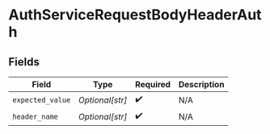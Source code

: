 # AuthServiceRequestBodyHeaderAuth


## Fields

| Field              | Type               | Required           | Description        |
| ------------------ | ------------------ | ------------------ | ------------------ |
| `expected_value`   | *Optional[str]*    | :heavy_check_mark: | N/A                |
| `header_name`      | *Optional[str]*    | :heavy_check_mark: | N/A                |